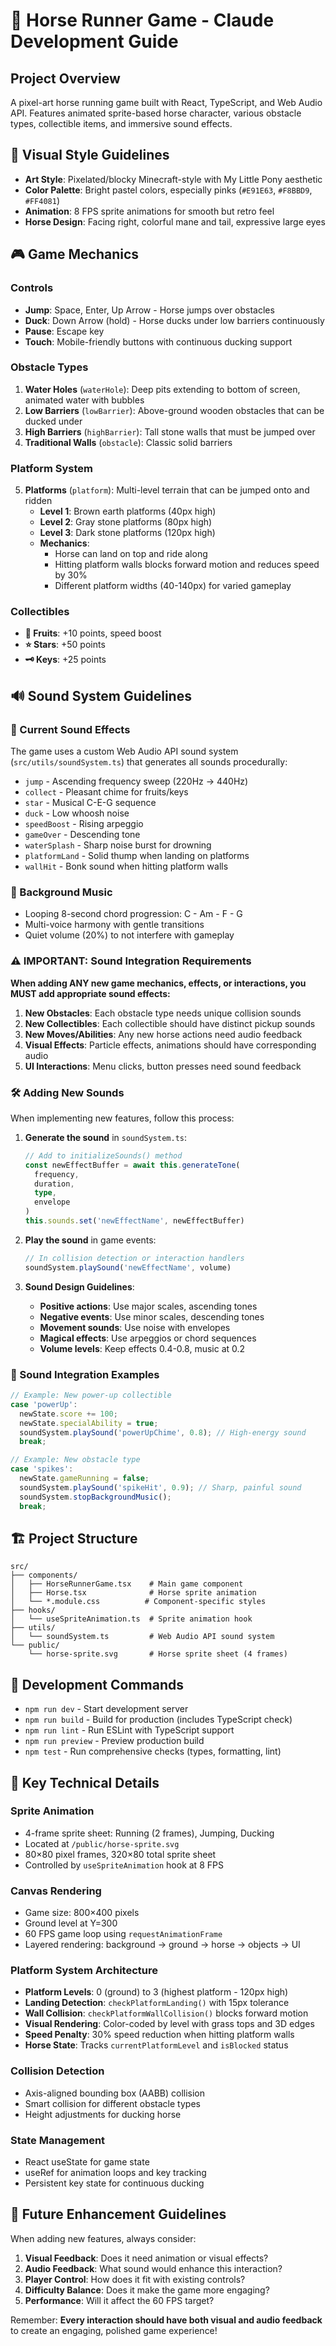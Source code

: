 # 🐎 Horse Runner Game - Claude Development Guide

## Project Overview

A pixel-art horse running game built with React, TypeScript, and Web Audio API. Features animated sprite-based horse character, various obstacle types, collectible items, and immersive sound effects.

## 🎨 Visual Style Guidelines

- **Art Style**: Pixelated/blocky Minecraft-style with My Little Pony aesthetic
- **Color Palette**: Bright pastel colors, especially pinks (`#E91E63`, `#F8BBD9`, `#FF4081`)
- **Animation**: 8 FPS sprite animations for smooth but retro feel
- **Horse Design**: Facing right, colorful mane and tail, expressive large eyes

## 🎮 Game Mechanics

### Controls

- **Jump**: Space, Enter, Up Arrow - Horse jumps over obstacles
- **Duck**: Down Arrow (hold) - Horse ducks under low barriers continuously
- **Pause**: Escape key
- **Touch**: Mobile-friendly buttons with continuous ducking support

### Obstacle Types

1. **Water Holes** (`waterHole`): Deep pits extending to bottom of screen, animated water with bubbles
2. **Low Barriers** (`lowBarrier`): Above-ground wooden obstacles that can be ducked under
3. **High Barriers** (`highBarrier`): Tall stone walls that must be jumped over
4. **Traditional Walls** (`obstacle`): Classic solid barriers

### Platform System

5. **Platforms** (`platform`): Multi-level terrain that can be jumped onto and ridden
   - **Level 1**: Brown earth platforms (40px high)
   - **Level 2**: Gray stone platforms (80px high)
   - **Level 3**: Dark stone platforms (120px high)
   - **Mechanics**:
     - Horse can land on top and ride along
     - Hitting platform walls blocks forward motion and reduces speed by 30%
     - Different platform widths (40-140px) for varied gameplay

### Collectibles

- **🍎 Fruits**: +10 points, speed boost
- **⭐ Stars**: +50 points
- **🗝️ Keys**: +25 points

## 🔊 Sound System Guidelines

### 🎵 Current Sound Effects

The game uses a custom Web Audio API sound system (`src/utils/soundSystem.ts`) that generates all sounds procedurally:

- `jump` - Ascending frequency sweep (220Hz → 440Hz)
- `collect` - Pleasant chime for fruits/keys
- `star` - Musical C-E-G sequence
- `duck` - Low whoosh noise
- `speedBoost` - Rising arpeggio
- `gameOver` - Descending tone
- `waterSplash` - Sharp noise burst for drowning
- `platformLand` - Solid thump when landing on platforms
- `wallHit` - Bonk sound when hitting platform walls

### 🎼 Background Music

- Looping 8-second chord progression: C - Am - F - G
- Multi-voice harmony with gentle transitions
- Quiet volume (20%) to not interfere with gameplay

### ⚠️ IMPORTANT: Sound Integration Requirements

**When adding ANY new game mechanics, effects, or interactions, you MUST add appropriate sound effects:**

1. **New Obstacles**: Each obstacle type needs unique collision sounds
2. **New Collectibles**: Each collectible should have distinct pickup sounds
3. **New Moves/Abilities**: Any new horse actions need audio feedback
4. **Visual Effects**: Particle effects, animations should have corresponding audio
5. **UI Interactions**: Menu clicks, button presses need sound feedback

### 🛠️ Adding New Sounds

When implementing new features, follow this process:

1. **Generate the sound** in `soundSystem.ts`:

   ```typescript
   // Add to initializeSounds() method
   const newEffectBuffer = await this.generateTone(
     frequency,
     duration,
     type,
     envelope
   )
   this.sounds.set('newEffectName', newEffectBuffer)
   ```

2. **Play the sound** in game events:

   ```typescript
   // In collision detection or interaction handlers
   soundSystem.playSound('newEffectName', volume)
   ```

3. **Sound Design Guidelines**:
   - **Positive actions**: Use major scales, ascending tones
   - **Negative events**: Use minor scales, descending tones
   - **Movement sounds**: Use noise with envelopes
   - **Magical effects**: Use arpeggios or chord sequences
   - **Volume levels**: Keep effects 0.4-0.8, music at 0.2

### 🎯 Sound Integration Examples

```typescript
// Example: New power-up collectible
case 'powerUp':
  newState.score += 100;
  newState.specialAbility = true;
  soundSystem.playSound('powerUpChime', 0.8); // High-energy sound
  break;

// Example: New obstacle type
case 'spikes':
  newState.gameRunning = false;
  soundSystem.playSound('spikeHit', 0.9); // Sharp, painful sound
  soundSystem.stopBackgroundMusic();
  break;
```

## 🏗️ Project Structure

```
src/
├── components/
│   ├── HorseRunnerGame.tsx    # Main game component
│   ├── Horse.tsx              # Horse sprite animation
│   └── *.module.css          # Component-specific styles
├── hooks/
│   └── useSpriteAnimation.ts  # Sprite animation hook
├── utils/
│   └── soundSystem.ts         # Web Audio API sound system
└── public/
    └── horse-sprite.svg       # Horse sprite sheet (4 frames)
```

## 🔧 Development Commands

- `npm run dev` - Start development server
- `npm run build` - Build for production (includes TypeScript check)
- `npm run lint` - Run ESLint with TypeScript support
- `npm run preview` - Preview production build
- `npm test` - Run comprehensive checks (types, formatting, lint)

## 🎯 Key Technical Details

### Sprite Animation

- 4-frame sprite sheet: Running (2 frames), Jumping, Ducking
- Located at `/public/horse-sprite.svg`
- 80×80 pixel frames, 320×80 total sprite sheet
- Controlled by `useSpriteAnimation` hook at 8 FPS

### Canvas Rendering

- Game size: 800×400 pixels
- Ground level at Y=300
- 60 FPS game loop using `requestAnimationFrame`
- Layered rendering: background → ground → horse → objects → UI

### Platform System Architecture

- **Platform Levels**: 0 (ground) to 3 (highest platform - 120px high)
- **Landing Detection**: `checkPlatformLanding()` with 15px tolerance
- **Wall Collision**: `checkPlatformWallCollision()` blocks forward motion
- **Visual Rendering**: Color-coded by level with grass tops and 3D edges
- **Speed Penalty**: 30% speed reduction when hitting platform walls
- **Horse State**: Tracks `currentPlatformLevel` and `isBlocked` status

### Collision Detection

- Axis-aligned bounding box (AABB) collision
- Smart collision for different obstacle types
- Height adjustments for ducking horse

### State Management

- React useState for game state
- useRef for animation loops and key tracking
- Persistent key state for continuous ducking

## 🚀 Future Enhancement Guidelines

When adding new features, always consider:

1. **Visual Feedback**: Does it need animation or visual effects?
2. **Audio Feedback**: What sound would enhance this interaction?
3. **Player Control**: How does it fit with existing controls?
4. **Difficulty Balance**: Does it make the game more engaging?
5. **Performance**: Will it affect the 60 FPS target?

Remember: **Every interaction should have both visual and audio feedback** to create an engaging, polished game experience!
